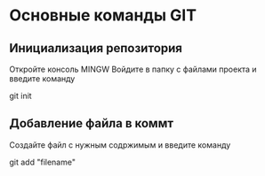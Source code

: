 # Основные команды GIT

## Инициализация репозитория

Откройте консоль MINGW Войдите в папку с файлами проекта и введите команду 


git init


## Добавление файла в коммт

Создайте файл с нужным содржимым и введите команду

git add "filename"

